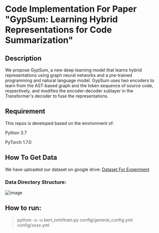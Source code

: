 # Code Implementation For Paper "GypSum: Learning Hybrid Representations for Code Summarization"

## Description

We propose GypSum, a new deep learning model that learns hybrid representations using graph neural networks and a pre-trained programming and natural language model. GypSum uses two encoders to learn from the AST-based graph and the token sequence of source code, respectively, and modifies the encoder-decoder sublayer in the Transformer's decoder to fuse the representations.

## Requirement

This repos is developed based on the environment of:

Python 3.7

PyTorch 1.7.0




## How To Get Data 
We have uploaded our dataset on google drive: [Dataset For Experiment](https://drive.google.com/file/d/1hQWQE6qm-qNGYKEPMoVMepMEZ72nXJL3/view?usp=sharing)

### Data Directory Structure:
![image](https://user-images.githubusercontent.com/79627998/109446893-7f4a2b80-7a7d-11eb-8526-59b5ac275658.png)


## How to run: 
> python -u -u bert_nmt/train.py config/general_config.yml config/xxxx.yml
